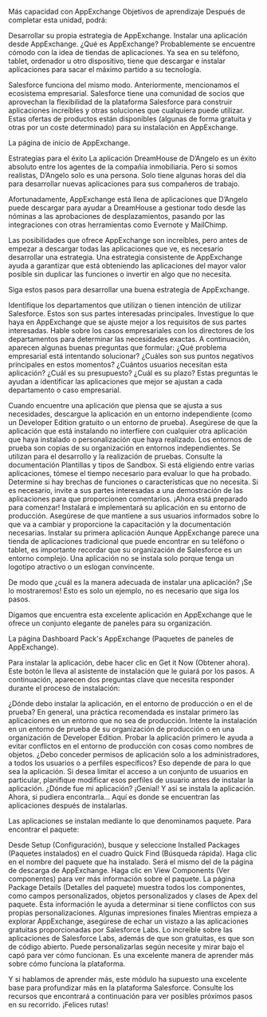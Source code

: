 Más capacidad con AppExchange
Objetivos de aprendizaje
Después de completar esta unidad, podrá:

Desarrollar su propia estrategia de AppExchange.
Instalar una aplicación desde AppExchange.
¿Qué es AppExchange?
Probablemente se encuentre cómodo con la idea de tiendas de aplicaciones. Ya sea en su teléfono, tablet, ordenador u otro dispositivo, tiene que descargar e instalar aplicaciones para sacar el máximo partido a su tecnología.

Salesforce funciona del mismo modo. Anteriormente, mencionamos el ecosistema empresarial. Salesforce tiene una comunidad de socios que aprovechan la flexibilidad de la plataforma Salesforce para construir aplicaciones increíbles y otras soluciones que cualquiera puede utilizar. Estas ofertas de productos están disponibles (algunas de forma gratuita y otras por un coste determinado) para su instalación en AppExchange.

La página de inicio de AppExchange.

Estrategias para el éxito
La aplicación DreamHouse de D’Angelo es un éxito absoluto entre los agentes de la compañía inmobiliaria. Pero si somos realistas, D’Angelo solo es una persona. Solo tiene algunas horas del día para desarrollar nuevas aplicaciones para sus compañeros de trabajo.

Afortunadamente, AppExchange está llena de aplicaciones que D’Angelo puede descargar para ayudar a DreamHouse a gestionar todo desde las nóminas a las aprobaciones de desplazamientos, pasando por las integraciones con otras herramientas como Evernote y MailChimp.

Las posibilidades que ofrece AppExchange son increíbles, pero antes de empezar a descargar todas las aplicaciones que ve, es necesario desarrollar una estrategia. Una estrategia consistente de AppExchange ayuda a garantizar que está obteniendo las aplicaciones del mayor valor posible sin duplicar las funciones o invertir en algo que no necesita.

Siga estos pasos para desarrollar una buena estrategia de AppExchange.

Identifique los departamentos que utilizan o tienen intención de utilizar Salesforce. Estos son sus partes interesadas principales.
Investigue lo que haya en AppExchange que se ajuste mejor a los requisitos de sus partes interesadas. Hable sobre los casos empresariales con los directores de los departamentos para determinar las necesidades exactas. A continuación, aparecen algunas buenas preguntas que formular:
¿Qué problema empresarial está intentando solucionar?
¿Cuáles son sus puntos negativos principales en estos momentos?
¿Cuántos usuarios necesitan esta aplicación?
¿Cuál es su presupuesto?
¿Cuál es su plazo?
Estas preguntas le ayudan a identificar las aplicaciones que mejor se ajustan a cada departamento o caso empresarial.

Cuando encuentre una aplicación que piensa que se ajusta a sus necesidades, descargue la aplicación en un entorno independiente (como un Developer Edition gratuito o un entorno de prueba). Asegúrese de que la aplicación que está instalando no interfiere con cualquier otra aplicación que haya instalado o personalización que haya realizado. Los entornos de prueba son copias de su organización en entornos independientes. Se utilizan para el desarrollo y la realización de pruebas. Consulte la documentación Plantillas y tipos de Sandbox.
Si está eligiendo entre varias aplicaciones, tómese el tiempo necesario para evaluar lo que ha probado. Determine si hay brechas de funciones o características que no necesita. Si es necesario, invite a sus partes interesadas a una demostración de las aplicaciones para que proporcionen comentarios.
¡Ahora está preparado para comenzar! Instalará e implementará su aplicación en su entorno de producción. Asegúrese de que mantiene a sus usuarios informados sobre lo que va a cambiar y proporcione la capacitación y la documentación necesarias.
Instalar su primera aplicación
Aunque AppExchange parece una tienda de aplicaciones tradicional que puede encontrar en su teléfono o tablet, es importante recordar que su organización de Salesforce es un entorno complejo. Una aplicación no se instala solo porque tenga un logotipo atractivo o un eslogan convincente.

De modo que ¿cuál es la manera adecuada de instalar una aplicación? ¡Se lo mostraremos! Esto es solo un ejemplo, no es necesario que siga los pasos.

Digamos que encuentra esta excelente aplicación en AppExchange que le ofrece un conjunto elegante de paneles para su organización.

La página Dashboard Pack's AppExchange (Paquetes de paneles de AppExchange).

Para instalar la aplicación, debe hacer clic en Get it Now (Obtener ahora). Este botón le lleva al asistente de instalación que le guiará por los pasos. A continuación, aparecen dos preguntas clave que necesita responder durante el proceso de instalación:

¿Dónde debo instalar la aplicación, en el entorno de producción o en el de prueba? En general, una práctica recomendada es instalar primero las aplicaciones en un entorno que no sea de producción. Intente la instalación en un entorno de prueba de su organización de producción o en una organización de Developer Edition. Probar la aplicación primero le ayuda a evitar conflictos en el entorno de producción con cosas como nombres de objetos.
¿Debo conceder permisos de aplicación solo a los administradores, a todos los usuarios o a perfiles específicos? Eso depende de para lo que sea la aplicación. Si desea limitar el acceso a un conjunto de usuarios en particular, planifique modificar esos perfiles de usuario antes de instalar la aplicación.
¿Dónde fue mi aplicación?
¡Genial! Y así se instala la aplicación. Ahora, si pudiera encontrarla... Aquí es donde se encuentran las aplicaciones después de instalarlas.

Las aplicaciones se instalan mediante lo que denominamos paquete. Para encontrar el paquete:

Desde Setup (Configuración), busque y seleccione Installed Packages (Paquetes instalados) en el cuadro Quick Find (Búsqueda rápida).
Haga clic en el nombre del paquete que ha instalado. Será el mismo del de la página de descarga de AppExchange.
Haga clic en View Components (Ver componentes) para ver más información sobre el paquete. La página Package Details (Detalles del paquete) muestra todos los componentes, como campos personalizados, objetos personalizados y clases de Apex del paquete. Esta información le ayuda a determinar si tiene conflictos con sus propias personalizaciones.
Algunas impresiones finales
Mientras empieza a explorar AppExchange, asegúrese de echar un vistazo a las aplicaciones gratuitas proporcionadas por Salesforce Labs. Lo increíble sobre las aplicaciones de Salesforce Labs, además de que son gratuitas, es que son de código abierto. Puede personalizarlas según necesite y mirar bajo el capó para ver cómo funcionan. Es una excelente manera de aprender más sobre cómo funciona la plataforma.

Y si hablamos de aprender más, este módulo ha supuesto una excelente base para profundizar más en la plataforma Salesforce. Consulte los recursos que encontrará a continuación para ver posibles próximos pasos en su recorrido. ¡Felices rutas!